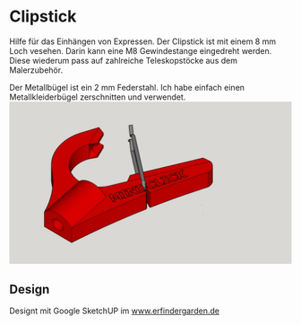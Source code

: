 # Clipstick #

Hilfe für das Einhängen von Expressen. Der Clipstick ist mit einem 8 mm Loch vesehen. Darin kann eine M8 Gewindestange eingedreht werden. Diese wiederum pass auf zahlreiche Teleskopstöcke aus dem Malerzubehör.

Der Metallbügel ist ein 2 mm Federstahl. Ich habe einfach einen Metallkleiderbügel zerschnitten und verwendet.
![](https://github.com/minirevollo/Clipstick/blob/master/ClipStick_v3_2.jpg)

## Design ##

Designt mit Google SketchUP im www.erfindergarden.de 